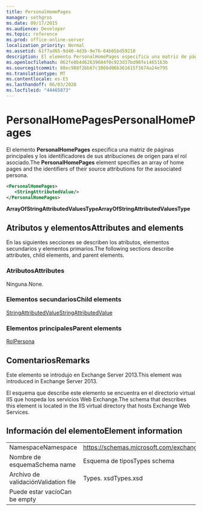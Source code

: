 ```yaml
---
title: PersonalHomePages
manager: sethgros
ms.date: 09/17/2015
ms.audience: Developer
ms.topic: reference
ms.prod: office-online-server
localization_priority: Normal
ms.assetid: 61f7ad65-9d40-4d3b-9e76-64b05bd59210
description: El elemento PersonalHomePages especifica una matriz de páginas principales y los identificadores de sus atribuciones de origen para el rol asociado.
ms.openlocfilehash: 062fe0b4d62639604f0c923d37bd90fe1465163b
ms.sourcegitcommit: 88ec988f2bb67c1866d06b361615f3674a24e795
ms.translationtype: MT
ms.contentlocale: es-ES
ms.lasthandoff: 06/03/2020
ms.locfileid: "44465873"
---
```

# <a name="personalhomepages"></a><span data-ttu-id="7630d-103">PersonalHomePages</span><span class="sxs-lookup"><span data-stu-id="7630d-103">PersonalHomePages</span></span>

<span data-ttu-id="7630d-104">El elemento **PersonalHomePages** especifica una matriz de páginas principales y los identificadores de sus atribuciones de origen para el rol asociado.</span><span class="sxs-lookup"><span data-stu-id="7630d-104">The **PersonalHomePages** element specifies an array of home pages and the identifiers of their source attributions for the associated persona.</span></span> 
  
```XML
<PersonalHomePages>
   <StringAttributedValue/>
</PersonalHomePages>
```

 <span data-ttu-id="7630d-105">**ArrayOfStringAttributedValuesType**</span><span class="sxs-lookup"><span data-stu-id="7630d-105">**ArrayOfStringAttributedValuesType**</span></span>
## <a name="attributes-and-elements"></a><span data-ttu-id="7630d-106">Atributos y elementos</span><span class="sxs-lookup"><span data-stu-id="7630d-106">Attributes and elements</span></span>

<span data-ttu-id="7630d-107">En las siguientes secciones se describen los atributos, elementos secundarios y elementos primarios.</span><span class="sxs-lookup"><span data-stu-id="7630d-107">The following sections describe attributes, child elements, and parent elements.</span></span>
  
### <a name="attributes"></a><span data-ttu-id="7630d-108">Atributos</span><span class="sxs-lookup"><span data-stu-id="7630d-108">Attributes</span></span>

<span data-ttu-id="7630d-109">Ninguna.</span><span class="sxs-lookup"><span data-stu-id="7630d-109">None.</span></span>
  
### <a name="child-elements"></a><span data-ttu-id="7630d-110">Elementos secundarios</span><span class="sxs-lookup"><span data-stu-id="7630d-110">Child elements</span></span>

[<span data-ttu-id="7630d-111">StringAttributedValue</span><span class="sxs-lookup"><span data-stu-id="7630d-111">StringAttributedValue</span></span>](stringattributedvalue.md)
  
### <a name="parent-elements"></a><span data-ttu-id="7630d-112">Elementos principales</span><span class="sxs-lookup"><span data-stu-id="7630d-112">Parent elements</span></span>

[<span data-ttu-id="7630d-113">Rol</span><span class="sxs-lookup"><span data-stu-id="7630d-113">Persona</span></span>](persona.md)
  
## <a name="remarks"></a><span data-ttu-id="7630d-114">Comentarios</span><span class="sxs-lookup"><span data-stu-id="7630d-114">Remarks</span></span>

<span data-ttu-id="7630d-115">Este elemento se introdujo en Exchange Server 2013.</span><span class="sxs-lookup"><span data-stu-id="7630d-115">This element was introduced in Exchange Server 2013.</span></span>
  
<span data-ttu-id="7630d-116">El esquema que describe este elemento se encuentra en el directorio virtual IIS que hospeda los servicios Web Exchange.</span><span class="sxs-lookup"><span data-stu-id="7630d-116">The schema that describes this element is located in the IIS virtual directory that hosts Exchange Web Services.</span></span>
  
## <a name="element-information"></a><span data-ttu-id="7630d-117">Información del elemento</span><span class="sxs-lookup"><span data-stu-id="7630d-117">Element information</span></span>

|||
|:-----|:-----|
|<span data-ttu-id="7630d-118">Namespace</span><span class="sxs-lookup"><span data-stu-id="7630d-118">Namespace</span></span>  <br/> |https://schemas.microsoft.com/exchange/services/2006/types  <br/> |
|<span data-ttu-id="7630d-119">Nombre de esquema</span><span class="sxs-lookup"><span data-stu-id="7630d-119">Schema name</span></span>  <br/> |<span data-ttu-id="7630d-120">Esquema de tipos</span><span class="sxs-lookup"><span data-stu-id="7630d-120">Types schema</span></span>  <br/> |
|<span data-ttu-id="7630d-121">Archivo de validación</span><span class="sxs-lookup"><span data-stu-id="7630d-121">Validation file</span></span>  <br/> |<span data-ttu-id="7630d-122">Types. xsd</span><span class="sxs-lookup"><span data-stu-id="7630d-122">Types.xsd</span></span>  <br/> |
|<span data-ttu-id="7630d-123">Puede estar vacío</span><span class="sxs-lookup"><span data-stu-id="7630d-123">Can be empty</span></span>  <br/> ||
   

